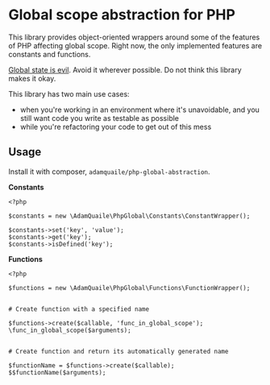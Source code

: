 # Global scope abstraction for PHP

This library provides object-oriented wrappers around some of the features of PHP affecting global scope. Right now, the only implemented features are constants and functions. 

[Global state is evil](http://programmers.stackexchange.com/questions/148108/why-is-global-state-so-evil). Avoid it wherever possible. Do not think this library makes it okay. 

This library has two main use cases: 

  - when you're working in an environment where it's unavoidable, and you still want code you write as testable as possible
  - while you're refactoring your code to get out of this mess
  
## Usage

Install it with composer, `adamquaile/php-global-abstraction`. 

**Constants**
  

    <?php
    
    $constants = new \AdamQuaile\PhpGlobal\Constants\ConstantWrapper();
    
    $constants->set('key', 'value');
    $constants->get('key');
    $constants->isDefined('key');

**Functions**

    <?php
    
    $functions = new \AdamQuaile\PhpGlobal\Functions\FunctionWrapper();
    
    
    # Create function with a specified name
    
    $functions->create($callable, 'func_in_global_scope');
    \func_in_global_scope($arguments);
    
    
    # Create function and return its automatically generated name
    
    $functionName = $functions->create($callable);
    $$functionName($arguments);
    
    